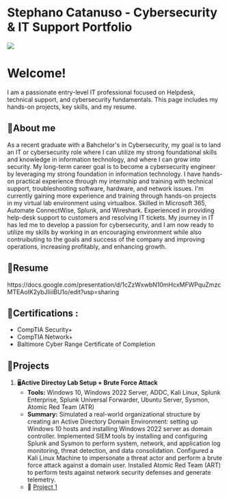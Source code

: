 # Stephano Catanuso - Cybersecurity & IT Support Portfolio
<a href="https://www.linkedin.com/in/stephano-catanuso/"><img src="https://img.shields.io/badge/-LinkedIn-0072b1?&style=for-the-badge&logo=linkedin&logoColor=white" /></a>

# Welcome!
I am a passionate entry-level IT professional focused on Helpdesk, technical support, and cybersecurity fundamentals. This page includes my hands-on projects, key skills, and my resume.

## 📄About me

As a recent graduate with a Bahchelor's in Cybersecurity, my goal is to land an IT or cybersecurity role where I can utilize my strong foundational skills and knowledge in information technology, and where I can grow into security. My long-term career goal is to become a cybersecurity engineer by leveraging my strong foundation in information technology. I have hands-on practical experience through my internship and training with technical support, troubleshooting software, hardware, and network issues. I'm currently gaining more experience and training through hands-on projects in my virtual lab environment using virtualbox. Skilled in Microsoft 365, Automate ConnectWise, Splunk, and Wireshark. Experienced in providing help-desk support to customers and resolving IT tickets. My journey in IT has led me to develop a passion for cybersecurity, and I am now ready to utilize my skills by working in an encouraging environment while also contruibuting to the goals and success of the company and improving operations, increasing profitably, and enhancing growth.

<h2> 📝Resume</h2>
https://docs.google.com/presentation/d/1cZzWxwbN10mHcxMFWPquZmzcMTEAoIK2ybJIiiiBU1o/edit?usp=sharing

<h2> 🏅Certifications :</h2>

- CompTIA Security+
- CompTIA Network+
- Baltimore Cyber Range Certificate of Completion

<h2>🔧Projects</h2>

1.  🖥️**Active Directoy Lab Setup + Brute Force Attack**
    - **Tools:** Windows 10, Windows 2022 Server, ADDC, Kali Linux, Splunk Enterprise, Splunk Universal Forwarder, Ubuntu Server, Sysmon, Atomic Red Team (ATR)
    - **Summary:** Simulated a real-world organizational structure by creating an Active Directory Domain Environment: setting up Windows 10 hosts and installing Windows 2022 server as domain controller. Implemented SIEM tools by installing and configuring Splunk and Sysmon to perform system, network, and application log monitoring, threat detection, and data consolidation. Configured a Kali Linux Machine to impersonate a threat actor and perform a brute force attack against a domain user. Installed Atomic Red Team (ART) to perform tests against network security defenses and generate telemetry.
    -  🧾 [Project 1](https://youtu.be/ArXpOvnhGl4)


